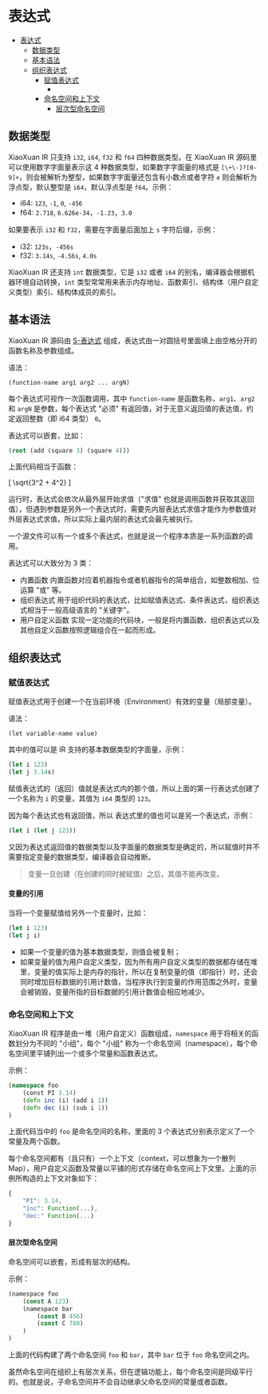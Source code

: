 # 表达式

<!-- @import "[TOC]" {cmd="toc" depthFrom=1 depthTo=6 orderedList=false} -->

<!-- code_chunk_output -->

- [表达式](#表达式)
  - [数据类型](#数据类型)
  - [基本语法](#基本语法)
  - [组织表达式](#组织表达式)
    - [赋值表达式](#赋值表达式)
      - [](#)
    - [命名空间和上下文](#命名空间和上下文)
      - [层次型命名空间](#层次型命名空间)

<!-- /code_chunk_output -->

## 数据类型

XiaoXuan IR 只支持 `i32`, `i64`, `f32` 和 `f64` 四种数据类型。在 XiaoXuan IR 源码里可以使用数字字面量表示这 4 种数据类型，如果数字字面量的格式是 `[\+\-]?[0-9]+`，则会被解析为整型，如果数字字面量还包含有小数点或者字符 `e` 则会解析为浮点型，默认整型是 `i64`，默认浮点型是 `f64`。示例：

* i64: `123`, `-1`, `0`, `-456`
* f64: `2.718`, `6.626e-34`，`-1.23`，`3.0`

如果要表示 `i32` 和 `f32`，需要在字面量后面加上 `s` 字符后缀，示例：

* i32: `123s`，`-456s`
* f32: `3.14s`, `-4.56s`, `4.0s`

XiaoXuan IR 还支持 `int` 数据类型，它是 `i32` 或者 `i64` 的别名，编译器会根据机器环境自动转换，`int` 类型常常用来表示内存地址、函数索引、结构体（用户自定义类型）索引、结构体成员的索引。

## 基本语法

XiaoXuan IR 源码由 [S-表达式](https://en.wikipedia.org/wiki/S-expression) 组成，表达式由一对圆括号里面填上由空格分开的函数名称及参数组成。

语法：

`(function-name arg1 arg2 ... argN)`

每个表达式可视作一次函数调用，其中 `function-name` 是函数名称，`arg1`、`arg2` 和 `argN` 是参数，每个表达式 "必须" 有返回值，对于无意义返回值的表达值，约定返回整数（即 i64 类型） `0`。

表达式可以嵌套，比如：

```clojure
(root (add (square 3) (square 4)))
```

上面代码相当于函数：

\[
    \sqrt{3^2 + 4^2}
\]

运行时，表达式会依次从最外层开始求值（"求值" 也就是调用函数并获取其返回值），但遇到参数是另外一个表达式时，需要先内层表达式求值才能作为参数值对外层表达式求值，所以实际上最内层的表达式会最先被执行。

一个源文件可以有一个或多个表达式，也就是说一个程序本质是一系列函数的调用。

表达式可以大致分为 3 类：

* 内置函数
  内置函数对应着机器指令或者机器指令的简单组合，如整数相加、位运算 "或" 等。
* 组织表达式
  用于组织代码的表达式，比如赋值表达式、条件表达式，组织表达式相当于一般高级语言的 "关键字"。
* 用户自定义函数
  实现一定功能的代码块，一般是将内置函数、组织表达式以及其他自定义函数按照逻辑组合在一起而形成。

## 组织表达式

### 赋值表达式

赋值表达式用于创建一个在当前环境（Environment）有效的变量（局部变量）。

语法：

`(let variable-name value)`

其中的值可以是 IR 支持的基本数据类型的字面量，示例：

```clojure
(let i 123)
(let j 3.14s)
```

赋值表达式的（返回）值就是表达式内的那个值，所以上面的第一行表达式创建了一个名称为 `i` 的变量，其值为 `i64` 类型的 `123`。

因为每个表达式也有返回值，所以 表达式里的值也可以是另一个表达式，示例：

```clojure
(let i (let j 123))
```

又因为表达式返回值的数据类型以及字面量的数据类型是确定的，所以赋值时并不需要指定变量的数据类型，编译器会自动推断。

> 变量一旦创建（在创建的同时被赋值）之后，其值不能再改变。

#### 变量的引用

当将一个变量赋值给另外一个变量时，比如：

```clojure
(let i 123)
(let j i)
```

* 如果一个变量的值为基本数据类型，则值会被复制；
* 如果变量的值为用户自定义类型，因为所有用户自定义类型的数据都存储在堆里，变量的值实际上是内存的指针，所以在复制变量的值（即指针）时，还会同时增加目标数据的引用计数值，当程序执行到变量的作用范围之外时，变量会被销毁，变量所指的目标数据的引用计数值会相应地减少。

### 命名空间和上下文

XiaoXuan IR 程序是由一堆（用户自定义）函数组成，`namespace` 用于将相关的函数划分为不同的 "小组"，每个 "小组" 称为一个命名空间（namespace），每个命名空间里平铺列出一个或多个常量和函数表达式。

示例：

```clojure
(namespace foo
    (const PI 3.14)
    (defn inc (i) (add i 1))
    (defn dec (i) (sub i 1))
)
```

上面代码当中的 `foo` 是命名空间的名称，里面的 3 个表达式分别表示定义了一个常量及两个函数。

每个命名空间都有（且只有）一个上下文（context，可以想象为一个散列 Map），用户自定义函数及常量以平铺的形式存储在命名空间上下文里。上面的示例所构造的上下文对象如下：

```js
{
    "PI": 3.14,
    "inc": Function(...),
    "dec:" Function(...)
}
```

#### 层次型命名空间

命名空间可以嵌套，形成有层次的结构。

示例：

```js
(namespace foo
    (const A 123)
    (namespace bar
        (const B 456)
        (const C 789)
    )
)
```

上面的代码构建了两个命名空间 `foo` 和 `bar`，其中 `bar` 位于 `foo` 命名空间之内。

虽然命名空间在组织上有层次关系，但在逻辑功能上，每个命名空间是同级平行的。也就是说，子命名空间并不会自动继承父命名空间的常量或者函数。